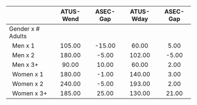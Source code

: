 
|                      |    ATUS-Wend |     ASEC-Gap |    ATUS-Wday |     ASEC-Gap |
| -------------------- | :----------: | :----------: | :----------: | :----------: |
| Gender x # Adults    |              |              |              |              |
| &nbsp;&nbsp;Men x 1  |       105.00 |       -15.00 |        60.00 |         5.00 |
| &nbsp;&nbsp;Men x 2  |       180.00 |        -5.00 |       102.00 |        -5.00 |
| &nbsp;&nbsp;Men x 3+ |        90.00 |        10.00 |        60.00 |         2.00 |
| &nbsp;&nbsp;Women x 1 |       180.00 |        -1.00 |       140.00 |         3.00 |
| &nbsp;&nbsp;Women x 2 |       240.00 |        -5.00 |       193.00 |         2.00 |
| &nbsp;&nbsp;Women x 3+ |       185.00 |        25.00 |       130.00 |        21.00 |

